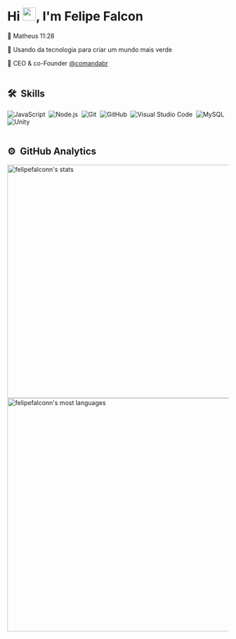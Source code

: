 <h1 align="left">Hi <img src="https://raw.githubusercontent.com/kaueMarques/kaueMarques/master/hi.gif" width="30px" height="30px">, I'm Felipe Falcon</h1>

🙇 Matheus 11:28

🌳 Usando da tecnologia para criar um mundo mais verde

🍔 CEO & co-Founder <a href="https://www.instagram.com/comandabr">@comandabr</a>
<br><br>
## 🛠 &nbsp;Skills
![JavaScript](https://img.shields.io/badge/-JavaScript-05122A?style=flat&logo=javascript)&nbsp;
![Node.js](https://img.shields.io/badge/-Node.js-05122A?style=flat&logo=node.js)&nbsp;
![Git](https://img.shields.io/badge/-Git-05122A?style=flat&logo=git)&nbsp;
![GitHub](https://img.shields.io/badge/-GitHub-05122A?style=flat&logo=github)&nbsp;
![Visual Studio Code](https://img.shields.io/badge/-Visual%20Studio%20Code-05122A?style=flat&logo=visual-studio-code&logoColor=007ACC)&nbsp;
![MySQL](https://img.shields.io/badge/-MySQL-05122A?style=flat&logo=mysql&logoColor=007ACC)&nbsp;
![Unity](https://img.shields.io/badge/-Unity-05122A?style=flat&logo=unity&logoColor=E7E7E7)&nbsp;
<br><br>
## ⚙️ &nbsp;GitHub Analytics
<p align="left">
<img width="530em" src="https://github-readme-stats.vercel.app/api?username=felipefalconn&show_icons=true&theme=great-gatsby" alt="felipefalconn's stats"/>
<img width="530em" src="https://github-readme-stats.vercel.app/api/top-langs/?username=felipefalconn&layout=compact&theme=great-gatsby" alt="felipefalconn's most languages"/>
</p>

<br><br>
